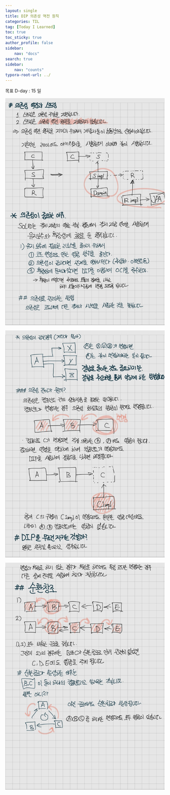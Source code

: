 ```yaml
---
layout: single
title: DIP 의존성 역전 원칙
categories: TIL
tag: [Today I Learned]
toc: true
toc_sticky: true
author_profile: false
sidebar:
    nav: "docs"
search: true
sidebar:
    nav: "counts"
typora-root-url: ../
---
```

목표 D-day : 15 일

![KakaoTalk_20241120_181907039](/images/2024-11-19-til-20241119/KakaoTalk_20241120_181907039.jpg)

![KakaoTalk_20241120_181907039_01](/images/2024-11-19-til-20241119/KakaoTalk_20241120_181907039_01.jpg)

![KakaoTalk_20241120_181907039_02](/images/2024-11-19-til-20241119/KakaoTalk_20241120_181907039_02.jpg)
